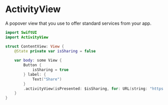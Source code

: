# ActivityView

A popover view that you use to offer standard services from your app.

```swift
import SwiftUI
import ActivityView

struct ContentView: View {
    @State private var isSharing = false
    
    var body: some View {
        Button {
            isSharing = true
        } label: {
            Text("Share")
        }
        .activityView(isPresented: $isSharing, for: URL(string: "https://dmkskn.com")!])
    }
}
```
